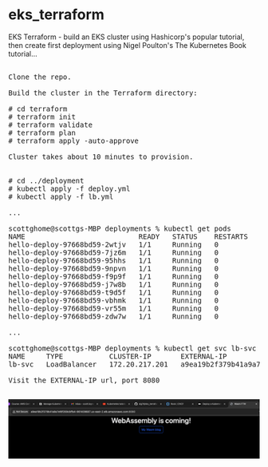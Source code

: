 # eks_terraform

EKS Terraform - build an EKS cluster using Hashicorp's popular tutorial, then 
create first deployment using Nigel Poulton's The Kubernetes Book tutorial...    



<pre>

Clone the repo.

Build the cluster in the Terraform directory:

# cd terraform
# terraform init
# terraform validate
# terraform plan
# terraform apply -auto-approve  

Cluster takes about 10 minutes to provision.  


# cd ../deployment
# kubectl apply -f deploy.yml
# kubectl apply -f lb.yml

...

scottghome@scottgs-MBP deployments % kubectl get pods
NAME                           READY   STATUS    RESTARTS   AGE
hello-deploy-97668bd59-2wtjv   1/1     Running   0          9s
hello-deploy-97668bd59-7jz6m   1/1     Running   0          9s
hello-deploy-97668bd59-95hhs   1/1     Running   0          9s
hello-deploy-97668bd59-9npvn   1/1     Running   0          9s
hello-deploy-97668bd59-f9p9f   1/1     Running   0          9s
hello-deploy-97668bd59-j7w8b   1/1     Running   0          9s
hello-deploy-97668bd59-t9d5f   1/1     Running   0          9s
hello-deploy-97668bd59-vbhmk   1/1     Running   0          9s
hello-deploy-97668bd59-vr55m   1/1     Running   0          9s
hello-deploy-97668bd59-zdw7w   1/1     Running   0          9s

...

scottghome@scottgs-MBP deployments % kubectl get svc lb-svc
NAME     TYPE           CLUSTER-IP       EXTERNAL-IP                                                              PORT(S)          AGE
lb-svc   LoadBalancer   172.20.217.201   a9ea19b2f379b41a9a7efdf269cbffa4-961409687.us-east-2.elb.amazonaws.com   8080:32463/TCP   12s

Visit the EXTERNAL-IP url, port 8080

</pre>

![k8sbook.png](k8sbook.png)
